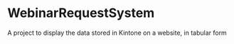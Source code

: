 # WebinarRequestSystem
A project to display the data stored in Kintone on a website, in tabular form
